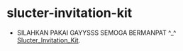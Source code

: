 # slucter-invitation-kit

- SILAHKAN PAKAI GAYYSSS SEMOGA BERMANPAT ^_^  [Slucter_Invitation_Kit]([https://bit.ly/slucter-invkit]).
